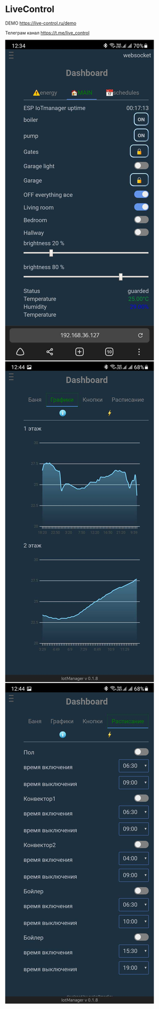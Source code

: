 # LiveControl

DEMO https://live-control.ru/demo

Телеграм канал https://t.me/live_control

![alt text](screenshots/scr.jpg?raw=true)
![alt text](screenshots/10.jpg?raw=true)
![alt text](screenshots/11.jpg?raw=true)
